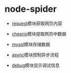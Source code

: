 # node-spider
* [request](https://www.npmjs.com/package/request)模块获取网页内容
* [cheerio](https://www.npmjs.com/package/cheerio)模块提取网页中数据

* [mysql](https://github.com/mysqljs/mysql)模块存储数据

* [async](https://www.npmjs.com/package/async)模块控制异步流程

* [debug](https://www.npmjs.com/package/debug)模块显示调试信息

